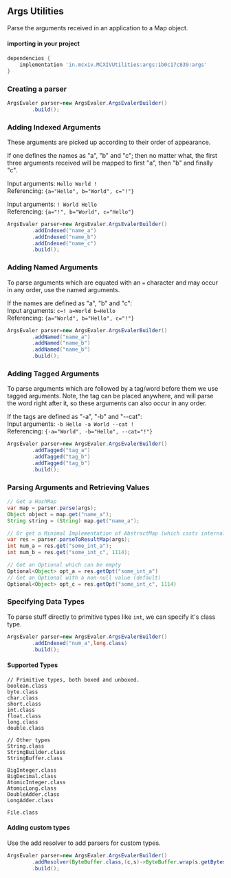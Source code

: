 ## Args Utilities

Parse the arguments received in an application to a Map object.

#### importing in your project

```groovy
dependencies {
    implementation 'in.mcxiv.MCXIVUtilities:args:1b0c17c839:args'
}
```

### Creating a parser

```java
ArgsEvaler parser=new ArgsEvaler.ArgsEvalerBuilder()
        .build();
```

### Adding Indexed Arguments

These arguments are picked up according to their order of appearance.

If one defines the names as "a", "b" and "c"; then no matter what, the first three arguments received will be mapped to
first "a", then "b" and finally "c".

Input arguments: `Hello World !`
<br>
Referencing: `{a="Hello", b="World", c="!"}`

Input arguments: `! World Hello`
<br>
Referencing: `{a="!", b="World", c="Hello"}`

```java
ArgsEvaler parser=new ArgsEvaler.ArgsEvalerBuilder()
        .addIndexed("name_a")
        .addIndexed("name_b")
        .addIndexed("name_c")
        .build();
```

### Adding Named Arguments

To parse arguments which are equated with an `=` character and may occur in any order, use the named arguments.

If the names are defined as "a", "b" and "c":
<br>
Input arguments: `c=! a=World b=Hello`
<br>
Referencing: `{a="World", b="Hello", c="!"}`

```java
ArgsEvaler parser=new ArgsEvaler.ArgsEvalerBuilder()
        .addNamed("name_a")
        .addNamed("name_b")
        .addNamed("name_b")
        .build();
```

### Adding Tagged Arguments

To parse arguments which are followed by a tag/word before them we use tagged arguments. Note, the tag can be placed
anywhere, and will parse the word right after it, so these arguments can also occur in any order.

If the tags are defined as "-a", "-b" and "--cat":
<br>
Input arguments: `-b Hello -a World --cat !`
<br>
Referencing: `{-a="World", -b="Hello", --cat="!"}`

```java
ArgsEvaler parser=new ArgsEvaler.ArgsEvalerBuilder()
        .addTagged("tag_a")
        .addTagged("tag_b")
        .addTagged("tag_b")
        .build();
```

### Parsing Arguments and Retrieving Values

[//]: # (@formatter:off)
```java
// Get a HashMap
var map = parser.parse(args);
Object object = map.get("name_a");
String string = (String) map.get("name_a");

// Or get a Minimal Implementation of AbstractMap (which casts internally)
var res = parser.parseToResultMap(args);
int num_a = res.get("some_int_a");
int num_b = res.get("some_int_c", 1114);

// Get an Optional which can be empty
Optional<Object> opt_a = res.getOpt("some_int_a")
// Get an Optional with a non-null value (default)
Optional<Object> opt_c = res.getOpt("some_int_c", 1114)
```
[//]: # (@formatter:on)

### Specifying Data Types

To parse stuff directly to primitive types like `int`, we can specify it's class type.

```java
ArgsEvaler parser=new ArgsEvaler.ArgsEvalerBuilder()
        .addIndexed("num_a",long.class)
        .build();
```

#### Supported Types

```
// Primitive types, both boxed and unboxed. 
boolean.class
byte.class
char.class
short.class
int.class
float.class
long.class
double.class

// Other types
String.class
StringBuilder.class
StringBuffer.class

BigInteger.class
BigDecimal.class
AtomicInteger.class
AtomicLong.class
DoubleAdder.class
LongAdder.class

File.class
```

#### Adding custom types

Use the add resolver to add parsers for custom types.

```java
ArgsEvaler parser=new ArgsEvaler.ArgsEvalerBuilder()
        .addResolver(ByteBuffer.class,(c,s)->ByteBuffer.wrap(s.getBytes()))
        .build();
```
